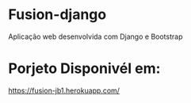 # Fusion-django

Aplicação web desenvolvida com Django e Bootstrap

# Porjeto Disponivél em: 
https://fusion-jb1.herokuapp.com/

